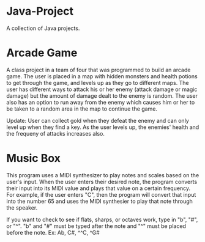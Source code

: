# Java-Project
A collection of Java projects.

# Arcade Game
A class project in a team of four that was programmed to build an arcade game. The user is placed in a map with hidden monsters and health potions to get through the game, and levels up as they go to different maps. The user has different ways to attack his or her enemy (attack damage or magic damage) but the amount of damage dealt to the enemy is random. The user also has an option to run away from the enemy which causes him or her to be taken to a random area in the map to continue the game. 

Update: User can collect gold when they defeat the enemy and can only level up when they find a key. As the user levels up, the enemies' health and the frequeny of attacks increases also. 

# Music Box 
This program uses a MIDI synthesizer to play notes and scales based on the user's input. When the user enters their desired note, the program converts their input into its MIDI value and plays that value on a certain frequency. For example, if the user enters "C", then the program will convert that input into the number 65 and uses the MIDI synthesier to play that note through the speaker. 

If you want to check to see if flats, sharps, or octaves work, type in "b", "#", or "^". "b" and "#" must be typed after the note and "^" must be placed before the note. 
Ex: Ab, C#, ^^C, ^G#
